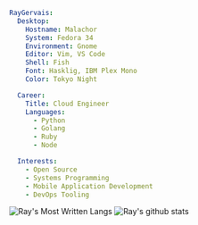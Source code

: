 <!--
**raygervais/raygervais** is a ✨ _special_ ✨ repository because its `README.md` (this file) appears on your GitHub profile.

Here are some ideas to get you started:

- 🔭 I’m currently working on ...
- 🌱 I’m currently learning ...
- 👯 I’m looking to collaborate on ...
- 🤔 I’m looking for help with ...
- 💬 Ask me about ...
- 📫 How to reach me: ...
- 😄 Pronouns: ...
- ⚡ Fun fact: ...
-->

```yaml
RayGervais:
  Desktop:
    Hostname: Malachor
    System: Fedora 34
    Environment: Gnome
    Editor: Vim, VS Code
    Shell: Fish
    Font: Hasklig, IBM Plex Mono
    Color: Tokyo Night

  Career:
    Title: Cloud Engineer
    Languages:
      - Python
      - Golang
      - Ruby
      - Node

  Interests:
    - Open Source
    - Systems Programming
    - Mobile Application Development
    - DevOps Tooling
```

![Ray's Most Written Langs](https://github-readme-stats.vercel.app/api/top-langs/?username=raygervais&hide=html,css&theme=tokyonight)
![Ray's github stats](https://github-readme-stats.vercel.app/api?username=raygervais&show_icons=true&count_private=true&line_height=40&theme=tokyonight)
